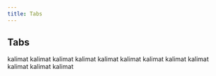 ```yaml
---
title: Tabs
---
```


## Tabs

kalimat kalimat
kalimat kalimat
kalimat kalimat
kalimat kalimat
kalimat kalimat
kalimat kalimat
